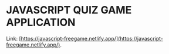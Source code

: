 # JAVASCRIPT QUIZ GAME APPLICATION

Link: [https://javascript-freegame.netlify.app/](https://javascript-freegame.netlify.app/).
